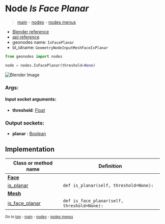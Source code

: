 # Node *Is Face Planar*

> [main](../index.md) - [nodes](nodes.md) - [nodes menus](nodes_menus.md)

- [Blender reference](https://docs.blender.org/manual/en/latest/modeling/geometry_nodes/s.html)
- [api reference](https://docs.blender.org/api/current/bpy.types.GeometryNodeInputMeshFaceIsPlanar.html)
- geonodes name: `IsFacePlanar`
- bl_idname: `GeometryNodeInputMeshFaceIsPlanar`

```python
from geonodes import nodes

node = nodes.IsFacePlanar(threshold=None)
```

![Blender Image](https://docs.blender.org/manual/en/latest/_images/node-types_GeometryNodeInputMeshFaceIsPlanar.webp)

### Args:

#### Input socket arguments:

- **threshold**: [Float](Float.md)

### Output sockets:

- **planar** : [Boolean](Boolean.md)

## Implementation

| Class or method name | Definition |
|----------------------|------------|
| **[Face](Face.md)** |
| [is_planar](Face.md#is_planar) | `def is_planar(self, threshold=None):` |
| **[Mesh](Mesh.md)** |
| [is_face_planar](Mesh.md#is_face_planar) | `def is_face_planar(self, threshold=None):` |

<sub>Go to [top](#node-Is-Face-Planar) - [main](../index.md) - [nodes](nodes.md) - [nodes menus](nodes_menus.md)</sub>

